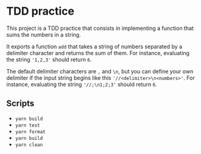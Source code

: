 # TDD practice

This project is a TDD practice that consists in implementing a function that
sums the numbers in a string.

It exports a function `add` that takes a string of numbers separated by a
delimiter character and returns the sum of them. For instance, evaluating
the string `'1,2,3'` should return `6`.

The default delimiter characters are `,` and `\n`, but you can define your own
delimiter if the input string begins like this `'//<delimiter>\n<numbers>'`.
For instance, evaluating the string `'//;\n1;2;3'` should return `6`.

## Scripts

- `yarn build`
- `yarn test`
- `yarn format`
- `yarn build`
- `yarn clean`
